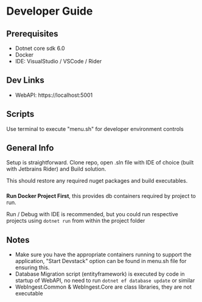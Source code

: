 # Developer Guide

## Prerequisites

- Dotnet core sdk 6.0
- Docker
- IDE: VisualStudio / VSCode / Rider

## Dev Links
- WebAPI: https://localhost:5001

## Scripts
Use terminal to execute "menu.sh" for developer environment controls

## General Info

Setup is straightforward. Clone repo, open .sln file with IDE of choice (built with Jetbrains Rider) and Build solution.

This should restore any required nuget packages and build executables.

###
**Run Docker Project First**, this provides db containers required by project to run.

Run / Debug with IDE is recommended, but you could run respective projects using ```dotnet run``` from within the project folder

## Notes

- Make sure you have the appropriate containers running to support the application, "Start Devstack" option can be found in menu.sh file for ensuring this.
- Database Migration script (entityframework) is executed by code in startup of WebAPI, no need to run ```dotnet ef database update``` or similar
- WebIngest.Common & WebIngest.Core are class libraries, they are not executable